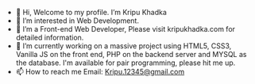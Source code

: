 - 👋 Hi, Welcome to my profile. I’m Kripu Khadka
- 👀 I’m interested in Web Development. 
- 🌱 I’m  a Front-end Web Developer, Please visit kripukhadka.com for detailed information.
- 💞️ I’m currently working on a massive project using HTML5, CSS3, Vanilla JS on the front end, PHP on the backend server and MYSQL as the database. I'm available for pair programming, please hit me up.
- 📫 How to reach me Email: Kripu.12345@gmail.com

<!---
Kripu77/Kripu77 is a ✨ special ✨ repository because its `README.md` (this file) appears on your GitHub profile.
You can click the Preview link to take a look at your changes.
--->
